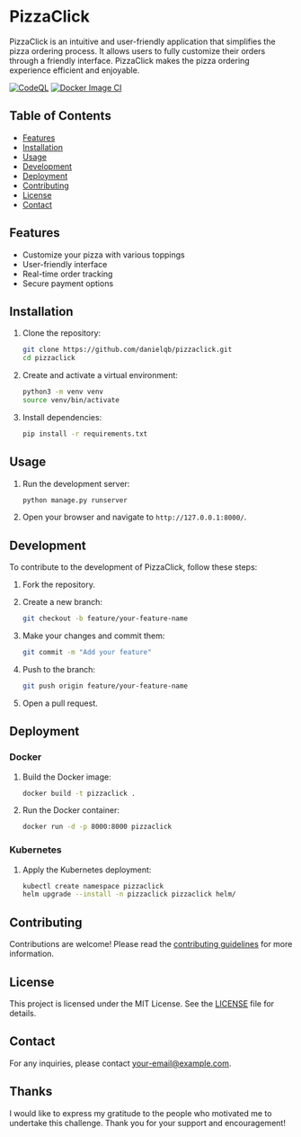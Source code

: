 # PizzaClick

PizzaClick is an intuitive and user-friendly application that simplifies the pizza ordering process. It allows users to fully customize their orders through a friendly interface. PizzaClick makes the pizza ordering experience efficient and enjoyable.

[![CodeQL](https://github.com/danielqb/PizzaClick/actions/workflows/github-code-scanning/codeql/badge.svg)](https://github.com/danielqb/PizzaClick/actions/workflows/github-code-scanning/codeql)
[![Docker Image CI](https://github.com/danielqb/PizzaClick/actions/workflows/release.yml/badge.svg)](https://github.com/danielqb/PizzaClick/actions/workflows/release.yml)

## Table of Contents

- [Features](#features)
- [Installation](#installation)
- [Usage](#usage)
- [Development](#development)
- [Deployment](#deployment)
- [Contributing](#contributing)
- [License](#license)
- [Contact](#contact)

## Features

- Customize your pizza with various toppings
- User-friendly interface
- Real-time order tracking
- Secure payment options

## Installation

1. Clone the repository:
    ```sh
    git clone https://github.com/danielqb/pizzaclick.git
    cd pizzaclick
    ```

2. Create and activate a virtual environment:
    ```sh
    python3 -m venv venv
    source venv/bin/activate
    ```

3. Install dependencies:
    ```sh
    pip install -r requirements.txt
    ```

## Usage

1. Run the development server:
    ```sh
    python manage.py runserver
    ```

2. Open your browser and navigate to `http://127.0.0.1:8000/`.

## Development

To contribute to the development of PizzaClick, follow these steps:

1. Fork the repository.
2. Create a new branch:
    ```sh
    git checkout -b feature/your-feature-name
    ```

3. Make your changes and commit them:
    ```sh
    git commit -m "Add your feature"
    ```

4. Push to the branch:
    ```sh
    git push origin feature/your-feature-name
    ```

5. Open a pull request.

## Deployment

### Docker

1. Build the Docker image:
    ```sh
    docker build -t pizzaclick .
    ```

2. Run the Docker container:
    ```sh
    docker run -d -p 8000:8000 pizzaclick
    ```

### Kubernetes

1. Apply the Kubernetes deployment:
    ```sh
    kubectl create namespace pizzaclick
    helm upgrade --install -n pizzaclick pizzaclick helm/
    ```

## Contributing

Contributions are welcome! Please read the [contributing guidelines](CONTRIBUTING.md) for more information.

## License

This project is licensed under the MIT License. See the [LICENSE](LICENSE) file for details.

## Contact

For any inquiries, please contact [your-email@example.com](mailto:your-email@example.com).

## Thanks
I would like to express my gratitude to the people who motivated me to undertake this challenge.
Thank you for your support and encouragement!